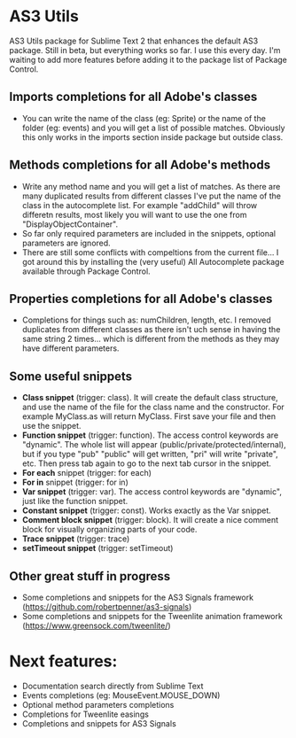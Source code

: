 # AS3 Utils

AS3 Utils package for Sublime Text 2 that enhances the default AS3 package. Still in beta, but everything works so far. I use this every day. I'm waiting to add more features before adding it to the package list of Package Control.

## Imports completions for all Adobe's classes
- You can write the name of the class (eg: Sprite) or the name of the folder (eg: events) and you will get a list of possible matches. Obviously this only works in the imports section inside package but outside class.

## Methods completions for all Adobe's methods
  - Write any method name and you will get a list of matches. As there are many duplicated results from different classes I've put the name of the class in the autocomplete list. For example "addChild" will throw differetn results, most likely you will want to use the one from "DisplayObjectContainer".
  - So far only required parameters are included in the snippets, optional parameters are ignored.
  - There are still some conflicts with compeltions from the current file... I got around this by installing the (very useful) All Autocomplete package available through Package Control.

## Properties completions for all Adobe's classes
- Completions for things such as: numChildren, length, etc. I removed duplicates from different classes as there isn't uch sense in having the same string 2 times... which is different from the methods as they may have different parameters.

## Some useful snippets
  - <b>Class snippet</b> (trigger: class). It will create the default class structure, and use the name of the file for the class name and the constructor. For example MyClass.as will return MyClass. First save your file and then use the snippet.
  - <b>Function snippet</b> (trigger: function). The access control keywords are "dynamic". The whole list will appear (public/private/protected/internal), but if you type "pub" "public" will get written, "pri" will write "private", etc. Then press tab again to go to the next tab cursor in the snippet.
  - <b>For each</b> snippet (trigger: for each)
  - <b>For in</b> snippet (trigger: for in)
  - <b>Var snippet</b> (trigger: var). The access control keywords are "dynamic", just like the function snippet.
  - <b>Constant snippet</b> (trigger: const). Works exactly as the Var snippet.
  - <b>Comment block snippet</b> (trigger: block). It will create a nice comment block for visually organizing parts of your code.
  - <b>Trace snippet</b> (trigger: trace)
  - <b>setTimeout snippet</b> (trigger: setTimeout)

## Other great stuff in progress
  - Some completions and snippets for the AS3 Signals framework (https://github.com/robertpenner/as3-signals)
  - Some completions and snippets for the Tweenlite animation framework (https://www.greensock.com/tweenlite/)

# Next features:
  - Documentation search directly from Sublime Text
  - Events completions (eg: MouseEvent.MOUSE_DOWN)
  - Optional method parameters completions
  - Completions for Tweenlite easings
  - Completions and snippets for AS3 Signals